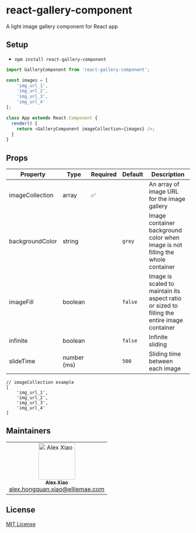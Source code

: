 # react-gallery-component
A light image gallery component for React app

## Setup

* `npm install react-gallery-component`

```javascript
import GalleryComponent from 'react-gallery-component';

const images = [
    'img_url_1',
    'img_url_2',
    'img_url_3',
    'img_url_4'
];

class App extends React.Component {
  render() {
    return <GalleryComponent imageCollection={images} />;
  }
}
```

## Props

| Property        | Type           | Required | Default | Description | 
| ------------- | ------------- |  ----- | ----- | ----- |
| imageCollection |  array | :white_check_mark: |  | An array of image URL for the image gallery |
| backgroundColor | string | | `grey` | Image container background color when image is not filling the whole container  |
| imageFill | boolean | |`false`| Image is scaled to maintain its aspect ratio or sized to filling the entire image container |
| infinite | boolean | | `false`|Infinite sliding |
| slideTime | number (ms) | | `500`|Sliding time between each image |


```json5
// imageCollection example
[
    'img_url_1',
    'img_url_2',
    'img_url_3',
    'img_url_4'
]
```

## Maintainers
<table>
<tr>
<td align="center">
<a href="https://alexxiao.com/">
<img src="https://avatars1.githubusercontent.com/u/13441254" width="100px;" alt="Alex Xiao"/><br />
<sub><b>Alex Xiao</b></sub>
</a><br />
<a href="#alex-email" title="Email">alex.hongquan.xiao@elliemae.com</a>
</td>
</tr>
</table>

## License
[MIT License](https://github.com/AlexHHsiao/react-gallery-component/blob/master/LICENSE)

